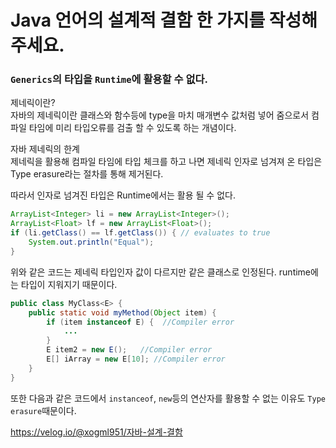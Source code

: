 # Java 언어의 설계적 결함 한 가지를 작성해주세요.

### `Generics`의 타입을 `Runtime`에 활용할 수 없다.

제네릭이란?  
자바의 제네릭이란 클래스와 함수등에 type을 마치 매개변수 값처럼 넣어 줌으로서 컴파일 타임에 미리 타입오류를 검출 할 수 있도록 하는 개념이다.  

자바 제네릭의 한계  
제네릭을 활용해 컴파일 타임에 타입 체크를 하고 나면 제네릭 인자로 넘겨져 온 타입은 Type erasure라는 절차를 통해 제거된다.  

따라서 인자로 넘겨진 타입은 Runtime에서는 활용 될 수 없다.  

```java
ArrayList<Integer> li = new ArrayList<Integer>();
ArrayList<Float> lf = new ArrayList<Float>();
if (li.getClass() == lf.getClass()) { // evaluates to true
    System.out.println("Equal");
}
```

위와 같은 코드는 제네릭 타입인자 값이 다르지만 같은 클래스로 인정된다. runtime에는 타입이 지워지기 때문이다.  

```java
public class MyClass<E> {
    public static void myMethod(Object item) {
        if (item instanceof E) {  //Compiler error
            ...
        }
        E item2 = new E();   //Compiler error
        E[] iArray = new E[10]; //Compiler error
    }
}
```
또한 다음과 같은 코드에서 `instanceof`, `new`등의 연산자를 활용할 수 없는 이유도 `Type erasure`때문이다.

https://velog.io/@xogml951/자바-설계-결함
